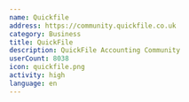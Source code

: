 ```yaml
---
name: Quickfile
address: https://community.quickfile.co.uk
category: Business
title: QuickFile
description: QuickFile Accounting Community
userCount: 8038
icon: quickfile.png
activity: high
language: en
---
```

